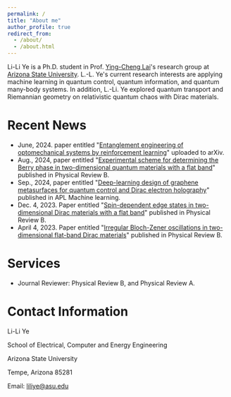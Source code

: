 ```yaml
---
permalink: /
title: "About me"
author_profile: true
redirect_from: 
  - /about/
  - /about.html
---
```


Li-Li Ye is a Ph.D. student in Prof. [Ying-Cheng Lai](http://chaos1.la.asu.edu/~ylai1/)'s research group at [Arizona State University](https://www.asu.edu/). L.-L. Ye's current research interests are applying machine learning in quantum control, quantum information, and quantum many-body systems. In addition, L.-Li. Ye explored quantum transport and Riemannian geometry on relativistic quantum chaos with Dirac materials.

# Recent News

* June, 2024. paper entitled "[Entanglement engineering of optomechanical systems by reinforcement learning](https://arxiv.org/abs/2406.04550)" uploaded to arXiv.
* Aug., 2024, paper entitled "[Experimental scheme for determining the Berry phase in two-dimensional quantum materials with a flat band](https://journals.aps.org/prb/abstract/10.1103/PhysRevB.110.075108)" published in Physical Review B.
* Sep., 2024, paper entitled "[Deep-learning design of graphene metasurfaces for quantum control and Dirac electron holography](https://pubs.aip.org/aip/aml/article/2/3/036105/3307404/Deep-learning-design-of-electronic-metasurfaces-in)" published in APL Machine learning.
* Dec. 4, 2023. Paper entitled "[Spin-dependent edge states in two-dimensional Dirac materials with a flat band](https://journals.aps.org/prb/abstract/10.1103/PhysRevB.108.235404)" published in Physical Review B.
* April 4, 2023. Paper entitled "[Irregular Bloch-Zener oscillations in two-dimensional flat-band Dirac materials](https://journals.aps.org/prb/abstract/10.1103/PhysRevB.107.165422)" published in Physical Review B.

# Services

* Journal Reviewer: Physical Review B, and Physical Review A.

# Contact Information

Li-Li Ye

School of Electrical, Computer and Energy Engineering

Arizona State University

Tempe, Arizona 85281

Email: liliye@asu.edu

<script type="text/javascript" id="clustrmaps" src="//clustrmaps.com/map_v2.js?d=axB3wjOERO9dieJzLTHeSOnxYLmh79s4pT5K5hTEskg&cl=ffffff&w=a"></script>

